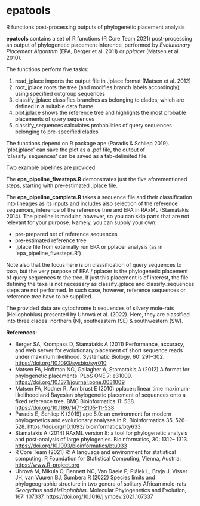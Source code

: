 # epatools
R functions post-processing outputs of phylogenetic placement analysis

**epatools** contains a set of R functions (R Core Team 2021) post-processing an output of phylogenetic placement inference, performed by *Evolutionary Placement Algorithm* (EPA, Berger et al. 2011) or *pplacer* (Matsen et al. 2010).

The functions perform five tasks:
1. read_jplace imports the output file in .jplace format (Matsen et al. 2012)
2. root_jplace roots the tree (and modifies branch labels accordingly), using specified outgroup sequences
3. classify_jplace classifies branches as belonging to clades, which are defined in a suitable data frame
4. plot.jplace shows the reference tree and highlights the most probable placements of query sequences
5. classify_sequences calculates probabilities of query sequences belonging to pre-specified clades

The functions depend on R package ape (Paradis & Schliep 2019). 'plot.jplace' can save the plot as a .pdf file, the output of 'classify_sequences' can be saved as a tab-delimited file.

Two example pipelines are provided.

The **epa_pipeline_fivesteps.R** demonstrates just the five aforementioned steps, starting with pre-estimated .jplace file. 

The **epa_pipeline_complete.R** takes a sequence file and their classification into lineages as its inputs and includes also selection of the reference sequences, inference of the reference tree and EPA in RAxML (Stamatakis 2014). The pipeline is modular, however, so you can skip parts that are not relevant for your purpose. Namely, you can supply your own:
- pre-prepared set of reference sequences
- pre-estimated reference tree
- .jplace file from externally run EPA or pplacer analysis (as in 'epa_pipeline_fivesteps.R')

Note also that the focus here is on classification of query sequences to taxa, but the very purpose of EPA / pplacer is the phylogenetic placement of query sequences to the tree. If just this placement is of interest, the file defining the taxa is not necessary as classify_jplace and classify_sequences steps are not performed. In such case, however, reference sequences or reference tree have to be supplied. 

The provided data are cytochrome b sequences of silvery mole-rats (Heliophobius) presented by Uhrová et al. (2022). Here, they are classified into three clades: northern (N), southeastern (SE) & southwestern (SW). 

**References:**
- Berger SA, Krompass D, Stamatakis A (2011) Performance, accuracy, and web server for evolutionary placement of short sequence reads under maximum likelihood. Systematic Biology, 60: 291–302. https://doi.org/10.1093/sysbio/syr010
- Matsen FA, Hoffman NG, Gallagher A, Stamatakis A (2012) A format for phylogenetic placements. PLoS ONE 7: e31009. https://doi.org/10.1371/journal.pone.0031009
- Matsen FA, Kodner R, Armbrust E (2010) pplacer: linear time maximum-likelihood and Bayesian phylogenetic placement of sequences onto a fixed reference tree. BMC Bioinformatics 11: 538. https://doi.org/10.1186/1471-2105-11-538
- Paradis E, Schliep K (2019) ape 5.0: an environment for modern phylogenetics and evolutionary analyses in R. Bioinformatics 35, 526–528. https://doi.org/10.1093/ bioinformatics/bty633
- Stamatakis A (2014) RAxML version 8: a tool for phylogenetic analysis and post-analysis of large phylogenies. Bioinformatics, 30: 1312– 1313. https://doi.org/10.1093/bioinformatics/btu033
- R Core Team (2021) R: A language and environment for statistical computing. R Foundation for Statistical Computing, Vienna, Austria. https://www.R-project.org
- Uhrová M, Mikula O, Bennett NC, Van Daele P, Piálek L, Bryja J, Visser JH, van Vuuren BJ, Šumbera R (2022) Species limits and phylogeographic structure in two genera of solitary African mole-rats *Georychus* and *Heliophobius*. Molecular Phylogenetics and Evolution, 167: 107337. https://doi.org/10.1016/j.ympev.2021.107337
